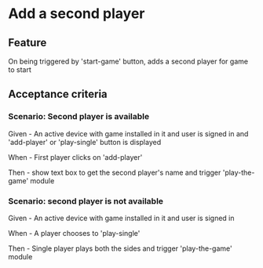 # Add a second player

## Feature

  On being triggered by 'start-game' button, adds a second player for game to start
  
## Acceptance criteria

### Scenario: Second player is available

  Given - An active device with game installed in it and user is signed in
  and 'add-player' or 'play-single' button is displayed
 
  When - First player clicks on 'add-player'
  
  Then - show text box to get the second player's name and
  trigger 'play-the-game' module
  
### Scenario: second player is not available

  Given - An active device with game installed in it and user is signed in
  
  When - A player chooses to 'play-single'
  
  Then -  Single player plays both the sides and
  trigger 'play-the-game' module
